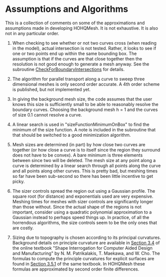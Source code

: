 # Assumptions and Algorithms

This is a collection of comments on some of the approximations and assumptions made in developing HOHQMesh. It is not exhaustive. It is also not in any particular order.

1. When checking to see whether or not two curves cross (when reading in the model), actual intersection is not tested. Rather, it looks to see if one or two points end up within the same bounding box. The assumption is that if the curves are that close together then the resolution is not good enough to generate a mesh anyway. See the subroutine [CheckForBoundaryIntersections](https://github.com/trixi-framework/HOHQMesh/blob/6c434128154bada1e036f38a9674ca7a52c47c90/Source/Mesh/MeshBoundaryMethods.f90#L1328) for details.

2. The algorithm for parallel transport along a curve to sweep three dimensional meshes is only second order accurate. A 4th order scheme is published, but not implemented yet.

3. In giving the background mesh size, the code assumes that the user knows this size is sufficiently small to be able to reasonably resolve the boundary curves. Choosing the background mesh h = 1 and the curves of size 0.1 cannot resolve a curve.

4. A linear search is used in "sizeFunctionMinimumOnBox" to find the minimum of the size function. A note is included in the subroutine that that should be switched to a good minimization algorithm.

5. Mesh sizes are determined (in part) by how close two curves are together (or how close a curve is to itself since the region they surround does not have to be convex). A bare minimum is three elements between since two will be deleted. The mesh size at any point along a curve is determined by a linear search through all points along the curve and all points along other curves. This is pretty bad, but meshing times so far have been sub-second so there has been little incentive to get picky.

6. The sizer controls spread the region out using a Gaussian profile. The square root (for distance) and exponentials used are very expensive. Meshing times for meshes with sizer controls are significantly longer than those without. Since the actual shape of the regions is not important, consider using a quadratic polynomial approximation to a Gaussian instead to perhaps speed things up. In practice, of all the horrendous algorithms, the size controls seem to be the only ones that are costly.

7. Sizing due to topography is chosen according to its principal curvatures. Background details on principle curvature are available in [Section 3.4](https://web.mit.edu/hyperbook/Patrikalakis-Maekawa-Cho/node30.html) of the online textbook "Shape Interrogation for Computer Aided Design and Manufacturing" by N. M. Patrikalakis, T. Maekawa, and W. Cho. The formulas to compute the principle curvatures for explicit surfaces
are found in [Section 3.5.1](https://web.mit.edu/hyperbook/Patrikalakis-Maekawa-Cho/node32.html) of the same textbook. In HOHQMesh these formulas are approximated by second order finite differences.
